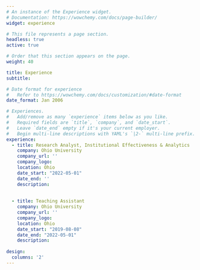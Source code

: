 ```yaml
---
# An instance of the Experience widget.
# Documentation: https://wowchemy.com/docs/page-builder/
widget: experience

# This file represents a page section.
headless: true
active: true

# Order that this section appears on the page.
weight: 40

title: Experience
subtitle:

# Date format for experience
#   Refer to https://wowchemy.com/docs/customization/#date-format
date_format: Jan 2006

# Experiences.
#   Add/remove as many `experience` items below as you like.
#   Required fields are `title`, `company`, and `date_start`.
#   Leave `date_end` empty if it's your current employer.
#   Begin multi-line descriptions with YAML's `|2-` multi-line prefix.
experience:
  - title: Research Analyst, Institutional Effectiveness & Analytics
    company: Ohio University
    company_url: ''
    company_logo: 
    location: Ohio
    date_start: "2022-05-01"
    date_end: ''
    description:
        
        
  - title: Teaching Assistant
    company: Ohio University
    company_url: ''
    company_logo: 
    location: Ohio
    date_start: "2019-08-08"
    date_end: "2022-05-01"
    description:
    
design:
  columns: '2'
---
```

